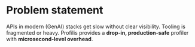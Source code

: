 # Problem statement

APIs in modern (GenAI) stacks get slow without clear visibility. Tooling is fragmented or heavy.
Profilis provides a **drop‑in, production‑safe** profiler with **microsecond‑level overhead**.
